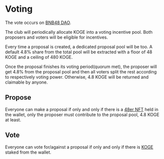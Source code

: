 # Voting

The vote occurs on [BNB48 DAO](https://www.bnb48.club).&#x20;

The club will periodically allocate KOGE into a voting incentive pool. Both proposers and voters will be eligible for incentives.

Every time a proposal is created, a dedicated proposal pool will be too. A default 4.8% share from the total pool will be extracted with a floor of 48 KOGE and a ceiling of 480 KOGE.&#x20;

Once the proposal finishes its voting period(quorum met), the proposer will get 4.8% from the proposal pool and then all voters split the rest according to respectively voting power. Otherwise, 4.8 KOGE will be returned and claimable by anyone.

## Propose

Everyone can make a proposal if only and only if there is a [48er NFT](48er-nft.md) held in the wallet, only the proposer must contribute to the proposal pool, 4.8 KOGE at least.

## Vote

Everyone can vote for/against a proposal if only and only if there is [KOGE ](koge-token.md)staked from the wallet.

